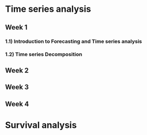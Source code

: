 # Time series analysis

## Week 1

### 1.1) Introduction to Forecasting and Time series analysis

### 1.2) Time series Decomposition

## Week 2

## Week 3

## Week 4


# Survival analysis

<!-- 1. [Prophet](#prophet) -->
<!-- 2. [Coursera: Specialized Models: Time Series and Survival Analysis](#coursera) -->

<!-- ## 1) <a id='prophet'></a>Prophet -->

<!-- Prophet playground obtained from [here](https://www.youtube.com/watch?v=KvLG1uTC-KU&list=LL&index=17) -->

<!-- ## 2) <a id='coursera'></a>Coursera: Specialized Models: Time Series and Survival Analysis -->

